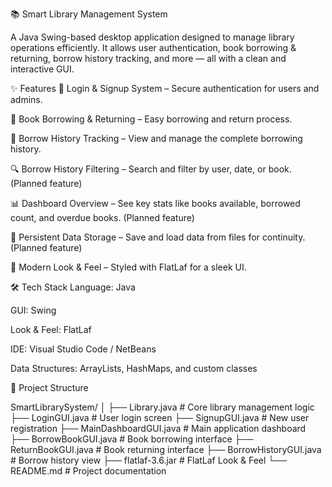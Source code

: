 📚 Smart Library Management System

A Java Swing-based desktop application designed to manage library operations efficiently.
It allows user authentication, book borrowing & returning, borrow history tracking, and more — all with a clean and interactive GUI.

✨ Features
🔐 Login & Signup System – Secure authentication for users and admins.

📖 Book Borrowing & Returning – Easy borrowing and return process.

🧾 Borrow History Tracking – View and manage the complete borrowing history.

🔍 Borrow History Filtering – Search and filter by user, date, or book. (Planned feature)

📊 Dashboard Overview – See key stats like books available, borrowed count, and overdue books. (Planned feature)

💾 Persistent Data Storage – Save and load data from files for continuity. (Planned feature)

🎨 Modern Look & Feel – Styled with FlatLaf for a sleek UI.

🛠️ Tech Stack
Language: Java

GUI: Swing

Look & Feel: FlatLaf

IDE: Visual Studio Code / NetBeans

Data Structures: ArrayLists, HashMaps, and custom classes

📂 Project Structure

SmartLibrarySystem/
│
├── Library.java              # Core library management logic
├── LoginGUI.java              # User login screen
├── SignupGUI.java             # New user registration
├── MainDashboardGUI.java      # Main application dashboard
├── BorrowBookGUI.java         # Book borrowing interface
├── ReturnBookGUI.java         # Book returning interface
├── BorrowHistoryGUI.java      # Borrow history view
├── flatlaf-3.6.jar            # FlatLaf Look & Feel
└── README.md                  # Project documentation
